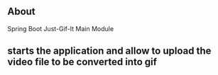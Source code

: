 ## About
Spring Boot Just-Gif-It Main Module

## starts the application and allow to upload the video file to be converted into gif

